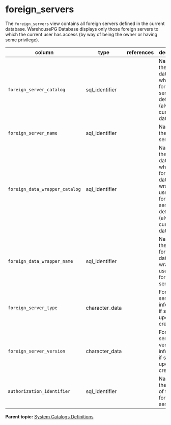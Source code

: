 # foreign_servers 

The `foreign_servers` view contains all foreign servers defined in the current database. WarehousePG Database displays only those foreign servers to which the current user has access \(by way of being the owner or having some privilege\).

|column|type|references|description|
|------|----|----------|-----------|
|`foreign_server_catalog`|sql\_identifier| |Name of the database in which the foreign server is defined \(always the current database\).|
|`foreign_server_name`|sql\_identifier| |Name of the foreign server.|
|`foreign_data_wrapper_catalog`|sql\_identifier| |Name of the database in which the foreign-data wrapper used by the foreign server is defined \(always the current database\).|
|`foreign_data_wrapper_name`|sql\_identifier| |Name of the foreign-data wrapper used by the foreign server.|
|`foreign_server_type`|character\_data| |Foreign server type information, if specified upon creation.|
|`foreign_server_version`|character\_data| |Foreign server version information, if specified upon creation.|
|`authorization_identifier`|sql\_identifier| |Name of the owner of the foreign server.|

**Parent topic:** [System Catalogs Definitions](../system_catalogs/catalog_ref-html.html)

